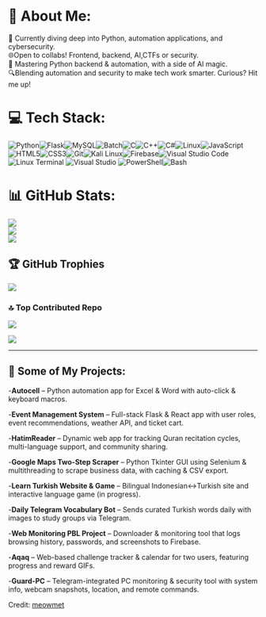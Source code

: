 # 💫 About Me:
🚀 Currently diving deep into Python, automation applications, and cybersecurity.<br>🌐Open to collabs! Frontend, backend, AI,CTFs or security.<br>📘 Mastering Python backend & automation, with a side of AI magic.<br>🔍Blending automation and security to make tech work smarter. Curious? Hit me up!<br>


# 💻 Tech Stack:
![Python](https://img.shields.io/badge/python-%233776AB.svg?style=for-the-badge&logo=python&logoColor=white)![Flask](https://img.shields.io/badge/Flask-%23000.svg?style=for-the-badge&logo=flask&logoColor=white)![MySQL](https://img.shields.io/badge/mysql-%2300f.svg?style=for-the-badge&logo=mysql&logoColor=white)![Batch](https://img.shields.io/badge/Batch-%23C0C0C0.svg?style=for-the-badge&logo=windows&logoColor=white)![C](https://img.shields.io/badge/C-%2300599C.svg?style=for-the-badge&logo=c&logoColor=white)![C++](https://img.shields.io/badge/C++-%2300599C.svg?style=for-the-badge&logo=c%2B%2B&logoColor=white)![C#](https://img.shields.io/badge/C%23-%23239120.svg?style=for-the-badge&logo=c-sharp&logoColor=white)![Linux](https://img.shields.io/badge/Linux-FCC624?style=for-the-badge&logo=linux&logoColor=black)![JavaScript](https://img.shields.io/badge/JavaScript-%23F7DF1E.svg?style=for-the-badge&logo=javascript&logoColor=black)![HTML5](https://img.shields.io/badge/HTML5-%23E34F26.svg?style=for-the-badge&logo=html5&logoColor=white)![CSS3](https://img.shields.io/badge/CSS3-%231572B6.svg?style=for-the-badge&logo=css3&logoColor=white)![Git](https://img.shields.io/badge/Git-%23F05032.svg?style=for-the-badge&logo=git&logoColor=white)![Kali Linux](https://img.shields.io/badge/Kali_Linux-%23006FBA.svg?style=for-the-badge&logo=kali-linux&logoColor=white)![Firebase](https://img.shields.io/badge/Firebase-%23FFCA28.svg?style=for-the-badge&logo=firebase&logoColor=black)![Visual Studio Code](https://img.shields.io/badge/VS_Code-%23007ACC.svg?style=for-the-badge&logo=visual-studio-code&logoColor=white)![Linux Terminal](https://img.shields.io/badge/Terminal-%23000000.svg?style=for-the-badge&logo=gnome-terminal&logoColor=white) 
![Visual Studio](https://img.shields.io/badge/Visual_Studio-%235C2D91.svg?style=for-the-badge&logo=visual-studio&logoColor=white)
![PowerShell](https://img.shields.io/badge/PowerShell-%23007ACC.svg?style=for-the-badge&logo=powershell&logoColor=white)![Bash](https://img.shields.io/badge/Bash-%23000.svg?style=for-the-badge&logo=gnu-bash&logoColor=white) 
 


# 📊 GitHub Stats:
![](https://github-readme-stats.vercel.app/api?username=meowmet&theme=dark&hide_border=false&include_all_commits=false&count_private=false)<br/>
![](https://github-readme-streak-stats.herokuapp.com/?user=meowmet&theme=dark&hide_border=false)<br/>
![](https://github-readme-stats.vercel.app/api/top-langs/?username=meowmet&theme=dark&hide_border=false&include_all_commits=false&count_private=false&layout=compact)

## 🏆 GitHub Trophies
![](https://github-profile-trophy.vercel.app/?username=meowmet&theme=onedark&no-frame=true&no-bg=false&margin-w=4)

### 🔝 Top Contributed Repo
![](https://github-contributor-stats.vercel.app/api?username=meowmet&limit=5&theme=tokyonight&combine_all_yearly_contributions=true)






[![](https://visitcount.itsvg.in/api?id=meowmet&icon=2&color=4)](https://visitcount.itsvg.in)

------

## 🚀 Some of My Projects:
-**Autocell** – Python automation app for Excel & Word with auto-click & keyboard macros.

-**Event Management System** – Full-stack Flask & React app with user roles, event recommendations, weather API, and ticket cart.

-**HatimReader** – Dynamic web app for tracking Quran recitation cycles, multi-language support, and community sharing.

-**Google Maps Two-Step Scraper** – Python Tkinter GUI using Selenium & multithreading to scrape business data, with caching & CSV export.

-**Learn Turkish Website & Game** – Bilingual Indonesian↔Turkish site and interactive language game (in progress).

-**Daily Telegram Vocabulary Bot** – Sends curated Turkish words daily with images to study groups via Telegram.

-**Web Monitoring PBL Project** – Downloader & monitoring tool that logs browsing history, passwords, and screenshots to Firebase.

-**Aqaq** – Web-based challenge tracker & calendar for two users, featuring progress and reward GIFs.

-**Guard-PC** – Telegram-integrated PC monitoring & security tool with system info, webcam snapshots, location, and remote commands.

Credit: [meowmet](https://github.com/meowmet)  

